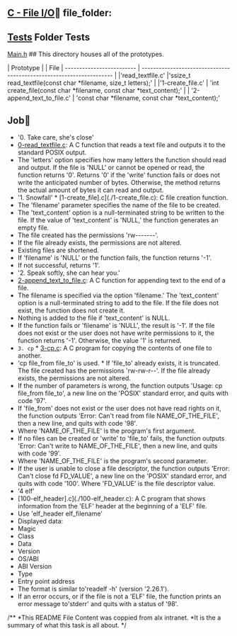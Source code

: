 ## [C - File I/O](0x15-file_io):file_folder: file_folder:
## [Tests](./tests) Folder Tests

[Main.h](./main.h) ## This directory houses all of the prototypes.

| Prototype |
| File | ------------------------- | -------------------------------------------------------------------- |
|'read_textfile.c' |'ssize_t read_textfile(const char *filename, size_t letters);' |
|'1-create_file.c' | 'int create_file(const char *filename, const char *text_content);' |
| '2-append_text_to_file.c' | 'const char *filename, const char *text_content);'

## Job:page_with_curl:

* '0. Take care, she's close'
* [0-read_textfile.c](./0-read_textfile.c): A C function that reads a text file and outputs it to the standard POSIX output.
* The 'letters' option specifies how many letters the function should read and output.
  If the file is 'NULL' or cannot be opened or read, the function returns '0'.
  Returns '0' if the 'write' function fails or does not write the anticipated number of bytes. Otherwise, the method returns the actual amount of bytes it can read and output.
* '1. Snowfall' * [1-create_file].c](./1-create_file.c): C file creation function.
* The 'filename' parameter specifies the name of the file to be created.
* The 'text_content' option is a null-terminated string to be written to the file. If the value of 'text_content' is 'NULL,' the function generates an empty file.
* The file created has the permissions 'rw-------'.
* If the file already exists, the permissions are not altered.
* Existing files are shortened.
* If 'filename' is 'NULL' or the function fails, the function returns '-1'.
* If not successful, returns '1'.
* '2. Speak softly, she can hear you.'
* [2-append_text_to_file.c](./2-append_text_to_file.c): A C function for appending text to the end of a file.
* The filename is specified via the option 'filename.' The 'text_content' option is a null-terminated string to add to the file. If the file does not exist, the function does not create it.
* Nothing is added to the file if 'text_content' is NULL.
* If the function fails or 'filename' is 'NULL', the result is '-1'.
  If the file does not exist or the user does not have write permissions to it, the function returns '-1'. Otherwise, the value '1' is returned.
* `3. cp` * [3-cp.c](./3-cp.c): A C program for copying the contents of one file to another.
* 'cp file_from file_to' is used. * If 'file_to' already exists, it is truncated. The file created has the permissions 'rw-rw-r--'. If the file already exists, the permissions are not altered.
* If the number of parameters is wrong, the function outputs 'Usage: cp file_from file_to', a new line on the 'POSIX' standard error, and quits with code '97'.
* If 'file_from' does not exist or the user does not have read rights on it, the function outputs 'Error: Can't read from file NAME_OF_THE_FILE', then a new line, and quits with code '98'.
* Where 'NAME_OF_THE_FILE' is the program's first argument.
* If no files can be created or 'write' to 'file_to' fails, the function outputs 'Error: Can't write to NAME_OF_THE_FILE', then a new line, and quits with code '99'.
* Where 'NAME_OF_THE_FILE' is the program's second parameter.
* If the user is unable to close a file descriptor, the function outputs 'Error: Can't close fd FD_VALUE', a new line on the 'POSIX' standard error, and quits with code '100'.
  Where 'FD_VALUE' is the file descriptor value.
* '4 elf'
* [100-elf_header].c](./100-elf_header.c): A C program that shows information from the 'ELF' header at the beginning of a 'ELF' file.
* Use 'elf_header elf_filename'
* Displayed data:
* Magic
* Class
* Data
* Version
* OS/ABI
* ABI Version
* Type
* Entry point address
* The format is similar to'readelf -h' (version '2.26.1').
* If an error occurs, or if the file is not a 'ELF' file, the function prints an error message to'stderr' and quits with a status of '98'.

/**
  *This README File Content was coppied from alx intranet.
  *It is the a summary of what this task is all about.
*/  
